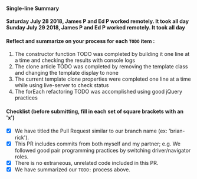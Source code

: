 #### Single-line Summary
**Saturday July 28 2018, James P and Ed P worked remotely. It took all day**
**Sunday July 29 2018, James P and Ed P worked remotely. It took all day**

#### Reflect and summarize on your process for each `TODO` item :  
  1. The constructor function TODO was completed by building it one line at a time and checking the results with console logs
  2. The clone article TODO was completed by removing the template class and changing the template display to none
  3. The current template clone properties were completed one line at a time while using live-server to check status
  4. The forEach refactoring TODO was accomplished using good jQuery practices

#### Checklist (before submitting, fill in each set of square brackets with an 'x')
- [X] We have titled the Pull Request similar to our branch name (ex: 'brian-rick').
- [X] This PR includes commits from both myself and my partner; e.g. We followed good pair programming practices by switching driver/navigator roles.
- [X] There is no extraneous, unrelated code included in this PR.
- [X] We have summarized our `TODO:` process above.
